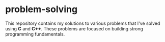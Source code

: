 # problem-solving
This repository contains my solutions to various problems that I've solved using **C** and **C++**. These problems are focused on building strong programming fundamentals.

